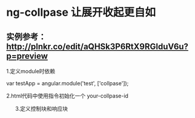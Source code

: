 # ng-collpase 让展开收起更自如

##  实例参考：http://plnkr.co/edit/aQHSk3P6RtX9RGlduV6u?p=preview  ##

1.定义module时依赖

  var testApp = angular.module('test', ['collpase']);


2.html代码中使用指令初始化一个 your-collpase-id

  <ul ng-collpase="your-collpase-id" ng-collpase-option="{current:{'1':1}}">

  
3.定义控制块和响应块

  <a ng-collpase-target="your-collpase-tap" ng-collpase-parent="your-collpase-id">

  <p ng-collpase-href="your-collpase-tap" ng-collpase-parent="your-collpase-id">

  

